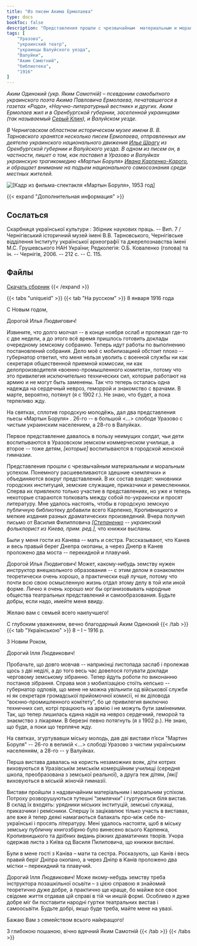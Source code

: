 ```yaml
---
title: "Из писем Акима Ермолаева"
type: docs
bookToc: false
description: "Представления прошли с чрезвычайным  материальным и моральным успехом. Понемногу расшевеливаются здешние «землячки» и объединяются вокруг представлений. В их состав входят: чиновники городских институций, земские служащие, приказчики и ремесленники. Сперва их привлекло только участие в представлениях, но уже и теперь некоторые стараются толковать между собой по-украински и просят литературу. Мне удалось настоять, чтобы в городскую земскую публичную библиотеку добавили всего Карпенко, Кропивницкого и мелкие издания разных драматических произведений."
tags: [
    "Уразово",
    "украинский театр",
    "украинцы Валуйского уезда",
    "Валуйки",
    "Аким Самотний",
    "библиотека",
    "1916"
]
---
```


*Аким Одинокий (укр. Яким Самотній) – псевдоним самобытного украинского поэта Акима Павловича Ермолаева, печатавшегося в газетах «Рада», «Научно-литературный вестник» и других. Аким Ермолаев жил и в Оренбургской губернии, заселенной украинцами (так называемый [Серый Клин](https://ru.wikipedia.org/wiki/Серый_Клин)), и Валуйском уезде.* 

*В Черниговском областном историческом музее имени В. В. Тарновского хранятся несколько писем Ермолаева, отправленных им деятелю украинского национального движения [Илье Шрагу](https://ru.wikipedia.org/wiki/Шраг,_Илья_Людвигович) из Оренбургской губернии и Валуйского уезда. В одном из писем он, в частности, пишет о том, как поставил в Уразово и Валуйках украинскую трагикомедию «Мартын Боруля» [Ивана Карпенко-Карого](https://ru.wikipedia.org/wiki/Карпенко-Карый,_Иван_Карпович), и обращает внимание на подъем национального самосознания среди местных жителей.*

![[Кадр из фильма-спектакля «Мартын Боруля», 1953 год]](/static/img/ukraine/martyn.png "Кадр из фильма-спектакля «Мартын Боруля», 1953 год")

{{< expand "Дополнительная информация" >}}
## Сослаться

Скарбниця української культури : Збірник наукових праць. -- Вип. 7 / Чернігівський історичний музей імені В.В. Тарновського, Чернігівське відділення Інституту української археографії та джерелознавства імені М.С. Грушевського НАН України; Редколегія: О.Б. Коваленко (голова) та ін. -- Чернігів, 2006. -- 212 с. -- С. 115.

## Файлы
[Скачать сборник](https://www.dropbox.com/s/b131v2i30f6zxn8/samotniy.pdf?dl=0)
{{< /expand >}}

{{< tabs "uniqueid" >}}
{{< tab "На русском" >}} 8 января 1916 года 

С Новым годом,

Дорогой Илья Людвигович!

Извините, что долго молчал -- в конце ноября ослаб и пролежал где-то с две недели, а до этого всё время пришлось готовить доклады очередному земскому собранию. Теперь идут работы по выполнению постановлений собрания. Дело моё с мобилизацией обстоит плохо -- губернатор ответил, что меня нельзя уволить с военной службы ни как секретаря общественной приемной комиссии, ни как делопроизводителя «военно-промышленного комитета», потому что это привилегия исключительно технических сил, которые работают на армию и не могут быть заменены. Так что теперь осталась одна надежда на сердечный невроз, геморрой и знакомство с врачами. В марте, вероятно, потянут (я с 1902 г.). Не знаю, что будет, а пока терпеливо жду.

На святках, сплотив городскую молодёжь, дал два представления пьесы «Мартын Боруля» . 26-го -- в большой <...> слободе Уразово с чистым украинским населением, а 28-го в Валуйках.

Первое представление давалось в пользу неимущих солдат, чьи дети воспитываются в Уразовском земском коммерческом училище, а второе -- тоже детям, *[которые]* воспитываются в городской женской гимназии. 

Представления прошли с чрезвычайным  материальным и моральным успехом. Понемногу расшевеливаются здешние «землячки» и объединяются вокруг представлений. В их состав входят: чиновники городских институций, земские служащие, приказчики и ремесленники. Сперва их привлекло только участие в представлениях, но уже и теперь некоторые стараются толковать между собой по-украински и просят литературу. Мне удалось настоять, чтобы в городскую земскую публичную библиотеку добавили всего Карпенко, Кропивницкого и мелкие издания разных драматических произведений. Вчера получил письмо от Василия Филипповича *[[Степаненко](https://uk.wikipedia.org/wiki/Степаненко_Василь_Пилипович) -- украинский фольклорист из Киева, прим. ред.],* что книжки высланы. 

Были у меня гости из Канева -- мать и сестра. Рассказывают, что Канев и весь правый берег Днепра окопаны, а через Днепр в Канев проложено два моста -- перекидной и плавучий.

Дорогой Илья Людвигович! Может, какому-нибудь земству нужен инструктор внешкольного образования -- с этим делом я ознакомлен теоретически очень хорошо, а практически ещё лучше, потому что почти всю свою осмысленную жизнь отдал этому делу в той или иной форме. Лично я очень хорошо мог бы организовывать народные общества театральных представлений и самообразования. Будьте добры, если надо, имейте меня ввиду. 

Желаю вам с семьей всего наилучшего!

С глубоким уважением, вечно благодарный Аким Одинокий {{< /tab >}}
{{< tab "Українською" >}} 8 – І – 1916 р.

З Новим Роком,

Дорогий Ілля Людвикович!

Пробачьте, що довго мовчав -- наприкінці листопада заслаб і пролежав щось з дві неділі, а до того весь час довелося готувати доклади черговому земському зібранню. Тепер йдуть роботи по виконанню постанов зібрання. Справа моя з мобилізацією стоїть кепсько -- губернатор одповів, що мене не можна увільнити од військової служби ні як секретаря громадської прийомочної комисії, ні як діловода “воєнно-промишленного комітету”, бо це привилегия виключно техничних сил, котрі працюють на армію і не можуть бути заміненими. Так, що тепер лишилась єдина надія на невроз сердечний, геморой та знаємство з лікарями. В березні певно потягнуть (я з 1902 р.). Не знаю, що буде, а поки що терпляче жду.

На святках, згуртувавши міську молодь, дав дві вистави п’єси "Мартин Боруля" -- 26-го в великій <...> слободі Уразово з чистим українським населенням, а 28-го -- у Валуйках.

Перша вистава давалась на користь незаможних вояк, діти котрих виховуються в Уразівськім земськім комерційним училищі (середня школа, преобразована з земської реальної), а друга теж дітям, *[які]* виховуються в міській жіночій гимназії.

Вистави пройшли з надзвичайним матеріальним і моральним успіхом. Потроху розворушуються тутешні “землячки” і гуртуються біля вистав. В склад їх входять: урядники міських інституцій, земські служащі, приказчики і ремісники. Спершу їх зацікавлює тілько участь в виставах, але вже й тепер деякі намагаються балакать про-між себе по-українські і просять літературу. Мені удалось настояти, щоб в міську земську публичну книгозбірню було винесено всього Карпенка, Кропивницького та дрібних видань ріжних драматичних творів. Учора одержав листа з Київа од Василя Пилиповича, що книжки вислані.

Були в мене гості з Каніва – мати та сестра. Росказують, що Канів і весь правий беріг Дніпра окопано, а через Дніпр в Канів проложено два містки – перекидний та плавучий.

Дорогий Ілля Людвикович! Може якому-небудь земству треба інструктора позашкільної осьвіти – з цією справою я знайомий теоретично дуже добре, а практично ще краще, бо майже все своє свідоме життя отдавав цій справі в тій чи иншій формі. Особливо я дуже добре міг би поставити народні гуртки театральних вистав і самоосьвіти. Будьте добрі, якщо буде треба, майте мене на увазі.

Бажаю Вам з семейством всього найкращого!

З глибокою пошаною, вічно вдячний Яким Самотній
 {{< /tab >}}
{{< /tabs >}}
